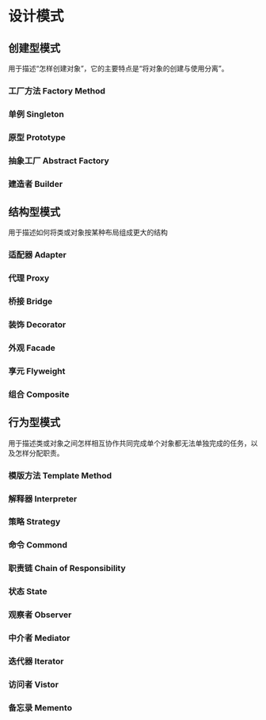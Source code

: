 # 设计模式

## 创建型模式

用于描述“怎样创建对象”，它的主要特点是“将对象的创建与使用分离”。

### 工厂方法 Factory Method

### 单例 Singleton

### 原型 Prototype

### 抽象工厂 Abstract Factory

### 建造者 Builder

## 结构型模式

用于描述如何将类或对象按某种布局组成更大的结构

### 适配器 Adapter

### 代理 Proxy

### 桥接 Bridge

### 装饰 Decorator

### 外观 Facade

### 享元 Flyweight

### 组合 Composite


## 行为型模式

用于描述类或对象之间怎样相互协作共同完成单个对象都无法单独完成的任务，以及怎样分配职责。

### 模版方法 Template Method

### 解释器 Interpreter 

### 策略 Strategy

### 命令 Commond

### 职责链 Chain of Responsibility

### 状态 State

### 观察者 Observer

### 中介者 Mediator

### 迭代器 Iterator

### 访问者 Vistor

### 备忘录 Memento